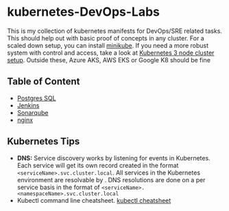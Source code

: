 # kubernetes-DevOps-Labs
This is my collection of kubernetes manifests for DevOps/SRE related tasks. This should help out with basic proof of concepts in any cluster. For a scaled down setup, you can install [minikube](https://minikube.sigs.k8s.io/docs/start/). If you need a more robust system with control and access, take a look at [Kubernetes 3 node cluster setup](https://uonyekwuluje.github.io/2020-11-07/kubernetes-installation). Outside these, Azure AKS, AWS EKS or Google K8 should be fine

## Table of Content <br>
* [Postgres SQL](/postgres)
* [Jenkins](/jenkins)
* [Sonarqube](/sonarqube)
* [nginx](/nginx)

## Kubernetes Tips <br>
* **DNS:** Service discovery works by listening for events in Kubernetes. Each service will get its own record created in the format ```<serviceName>.svc.cluster.local```. All services in the Kubernetes environment are resolvable by **<serviceName>**. DNS resolutions are done on a per service basis in the format of ```<serviceName>.<namespaceName>.svc.cluster.local```
* Kubectl command line cheatsheet. [kubectl cheatsheet](https://kubernetes.io/docs/reference/kubectl/cheatsheet/)
